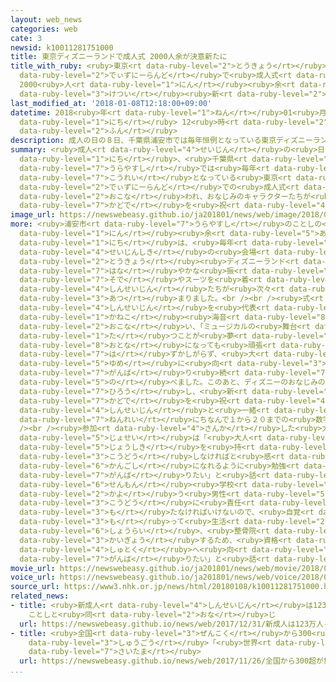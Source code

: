 ```yaml
---
layout: web_news
categories: web
cate: 3
newsid: k10011281751000
title: 東京ディズニーランドで成人式 2000人余が決意新たに
title_with_ruby: <ruby>東京<rt data-ruby-level="2">とうきょう</rt></ruby><ruby>ディズニーランド<rt
  data-ruby-level="2">でぃずにーらんど</rt></ruby>で<ruby>成人式<rt data-ruby-level="4">せいじんしき</rt></ruby>
  2000<ruby>人<rt data-ruby-level="1">にん</rt></ruby><ruby>余<rt data-ruby-level="5">よ</rt></ruby>が<ruby>決意<rt
  data-ruby-level="3">けつい</rt></ruby><ruby>新<rt data-ruby-level="2">あら</rt></ruby>たに
last_modified_at: '2018-01-08T12:18:00+09:00'
datetime: 2018<ruby>年<rt data-ruby-level="1">ねん</rt></ruby>01<ruby>月<rt data-ruby-level="1">がつ</rt></ruby>08<ruby>日<rt
  data-ruby-level="1">にち</rt></ruby> 12<ruby>時<rt data-ruby-level="2">じ</rt></ruby>18<ruby>分<rt
  data-ruby-level="2">ふん</rt></ruby>
description: 成人の日の８日、千葉県浦安市では毎年恒例となっている東京ディズニーランドでの成人式が行われ、おなじみのキャラクターたちが新成人の門出を祝いました。
summary: <ruby>成人<rt data-ruby-level="4">せいじん</rt></ruby>の<ruby>日<rt data-ruby-level="4">ひ</rt></ruby>の８<ruby>日<rt
  data-ruby-level="1">にち</rt></ruby>、<ruby>千葉県<rt data-ruby-level="3">ちばけん</rt></ruby><ruby>浦安市<rt
  data-ruby-level="7">うらやすし</rt></ruby>では<ruby>毎年<rt data-ruby-level="2">まいとし</rt></ruby><ruby>恒例<rt
  data-ruby-level="7">こうれい</rt></ruby>となっている<ruby>東京<rt data-ruby-level="2">とうきょう</rt></ruby><ruby>ディズニーランド<rt
  data-ruby-level="2">でぃずにーらんど</rt></ruby>での<ruby>成人式<rt data-ruby-level="4">せいじんしき</rt></ruby>が<ruby>行<rt
  data-ruby-level="2">おこな</rt></ruby>われ、おなじみのキャラクターたちが<ruby>新成人<rt data-ruby-level="4">しんせいじん</rt></ruby>の<ruby>門出<rt
  data-ruby-level="7">かどで</rt></ruby>を<ruby>祝<rt data-ruby-level="4">いわ</rt></ruby>いました。
image_url: https://newswebeasy.github.io/ja201801/news/web/image/2018/01/08/K10011281751_1801081216_1801081218_01_03.jpg
more: <ruby>浦安市<rt data-ruby-level="7">うらやすし</rt></ruby>のことしの<ruby>新成人<rt data-ruby-level="4">しんせいじん</rt></ruby>は２０００<ruby>人<rt
  data-ruby-level="1">にん</rt></ruby><ruby>余<rt data-ruby-level="5">あま</rt></ruby>りで、８<ruby>日<rt
  data-ruby-level="1">にち</rt></ruby>は、<ruby>毎年<rt data-ruby-level="2">まいとし</rt></ruby><ruby>成人式<rt
  data-ruby-level="4">せいじんしき</rt></ruby>の<ruby>会場<rt data-ruby-level="2">かいじょう</rt></ruby>となっている<ruby>東京<rt
  data-ruby-level="2">とうきょう</rt></ruby><ruby>ディズニーランド<rt data-ruby-level="2">でぃずにーらんど</rt></ruby>に<ruby>華<rt
  data-ruby-level="7">はな</rt></ruby>やかな<ruby>振<rt data-ruby-level="7">ふ</rt></ruby>り<ruby>袖<rt
  data-ruby-level="7">そで</rt></ruby>やスーツを<ruby>着<rt data-ruby-level="3">き</rt></ruby>た<ruby>新成人<rt
  data-ruby-level="4">しんせいじん</rt></ruby>たちが<ruby>次々<rt data-ruby-level="3">つぎつぎ</rt></ruby>と<ruby>集<rt
  data-ruby-level="3">あつ</rt></ruby>まりました。<br /><br /><ruby>式<rt data-ruby-level="3">しき</rt></ruby>では<ruby>新成人<rt
  data-ruby-level="4">しんせいじん</rt></ruby>を<ruby>代表<rt data-ruby-level="3">だいひょう</rt></ruby>して<ruby>金子<rt
  data-ruby-level="1">かねこ</rt></ruby><ruby>海音<rt data-ruby-level="8">みお</rt></ruby>さんがスピーチを<ruby>行<rt
  data-ruby-level="2">おこな</rt></ruby>い、「ミュージカルの<ruby>舞台<rt data-ruby-level="7">ぶたい</rt></ruby>に<ruby>立<rt
  data-ruby-level="1">た</rt></ruby>つことが<ruby>夢<rt data-ruby-level="5">ゆめ</rt></ruby>です。<ruby>大人<rt
  data-ruby-level="8">おとな</rt></ruby>になっても<ruby>頑張<rt data-ruby-level="7">がんば</rt></ruby>ることを<ruby>恥<rt
  data-ruby-level="7">は</rt></ruby>ずかしがらず、<ruby>大<rt data-ruby-level="1">おお</rt></ruby>きな<ruby>夢<rt
  data-ruby-level="5">ゆめ</rt></ruby>に<ruby>向<rt data-ruby-level="3">む</rt></ruby>かって<ruby>頑張<rt
  data-ruby-level="7">がんば</rt></ruby>り<ruby>続<rt data-ruby-level="7">つづ</rt></ruby>けたい」と<ruby>述<rt
  data-ruby-level="5">の</rt></ruby>べました。このあと、ディズニーのおなじみのキャラクターたちがステージでダンスを<ruby>披露<rt
  data-ruby-level="7">ひろう</rt></ruby>し、<ruby>新<rt data-ruby-level="2">あら</rt></ruby>たな<ruby>門出<rt
  data-ruby-level="7">かどで</rt></ruby>を<ruby>祝<rt data-ruby-level="4">いわ</rt></ruby>って<ruby>新成人<rt
  data-ruby-level="4">しんせいじん</rt></ruby>と<ruby>一緒<rt data-ruby-level="7">いっしょ</rt></ruby>に<ruby>年齢<rt
  data-ruby-level="7">ねんれい</rt></ruby>にちなんで１から２０までの<ruby>数字<rt data-ruby-level="2">すうじ</rt></ruby>をカウントしました。<br
  /><br /><ruby>参加<rt data-ruby-level="4">さんか</rt></ruby>した<ruby>大学生<rt data-ruby-level="1">だいがくせい</rt></ruby>の<ruby>女性<rt
  data-ruby-level="5">じょせい</rt></ruby>は「<ruby>大人<rt data-ruby-level="8">おとな</rt></ruby>として<ruby>常識<rt
  data-ruby-level="5">じょうしき</rt></ruby>を<ruby>持<rt data-ruby-level="3">も</rt></ruby>って<ruby>行動<rt
  data-ruby-level="3">こうどう</rt></ruby>しなければと<ruby>感<rt data-ruby-level="3">かん</rt></ruby>じています。<ruby>看護師<rt
  data-ruby-level="6">かんごし</rt></ruby>になれるように<ruby>勉強<rt data-ruby-level="3">べんきょう</rt></ruby>を<ruby>頑張<rt
  data-ruby-level="7">がんば</rt></ruby>りたい」と<ruby>話<rt data-ruby-level="2">はな</rt></ruby>していました。また、<ruby>専門<rt
  data-ruby-level="6">せんもん</rt></ruby><ruby>学校<rt data-ruby-level="1">がっこう</rt></ruby>に<ruby>通<rt
  data-ruby-level="2">かよ</rt></ruby>う<ruby>男性<rt data-ruby-level="5">だんせい</rt></ruby>は「これからは１つ１つの<ruby>行動<rt
  data-ruby-level="3">こうどう</rt></ruby>に<ruby>責任<rt data-ruby-level="5">せきにん</rt></ruby>を<ruby>持<rt
  data-ruby-level="3">も</rt></ruby>たなければいけないので、<ruby>自覚<rt data-ruby-level="4">じかく</rt></ruby>を<ruby>持<rt
  data-ruby-level="3">も</rt></ruby>って<ruby>生活<rt data-ruby-level="2">せいかつ</rt></ruby>したい。<ruby>将来<rt
  data-ruby-level="6">しょうらい</rt></ruby>、<ruby>整骨院<rt data-ruby-level="6">せいこついん</rt></ruby>を<ruby>開業<rt
  data-ruby-level="3">かいぎょう</rt></ruby>するため、<ruby>資格<rt data-ruby-level="5">しかく</rt></ruby><ruby>取得<rt
  data-ruby-level="4">しゅとく</rt></ruby>へ<ruby>向<rt data-ruby-level="3">む</rt></ruby>け<ruby>頑張<rt
  data-ruby-level="7">がんば</rt></ruby>りたい」と<ruby>話<rt data-ruby-level="2">はな</rt></ruby>していました。
movie_url: https://newswebeasy.github.io/ja201801/news/web/movie/2018/01/08/k10011281751_201801081216_201801081217.mp4
voice_url: https://newswebeasy.github.io/ja201801/news/web/voice/2018/01/08/k10011281751_201801081216_201801081217.mp3
source_url: https://www3.nhk.or.jp/news/html/20180108/k10011281751000.html
related_news:
- title: <ruby>新成人<rt data-ruby-level="4">しんせいじん</rt></ruby>は123<ruby>万人<rt data-ruby-level="2">まんにん</rt></ruby>
    ことしと<ruby>同<rt data-ruby-level="2">おな</rt></ruby>じ
  url: https://newswebeasy.github.io/news/web/2017/12/31/新成人は123万人-ことしと同じ
- title: <ruby>全国<rt data-ruby-level="3">ぜんこく</rt></ruby>から300<ruby>超<rt data-ruby-level="7">ちょう</rt></ruby>が<ruby>集合<rt
    data-ruby-level="3">しゅうごう</rt></ruby>「<ruby>世界<rt data-ruby-level="3">せかい</rt></ruby>キャラクターさみっと」<ruby>埼玉<rt
    data-ruby-level="7">さいたま</rt></ruby>
  url: https://newswebeasy.github.io/news/web/2017/11/26/全国から300超が集合世界キャラクターさみっと埼玉
...
```

